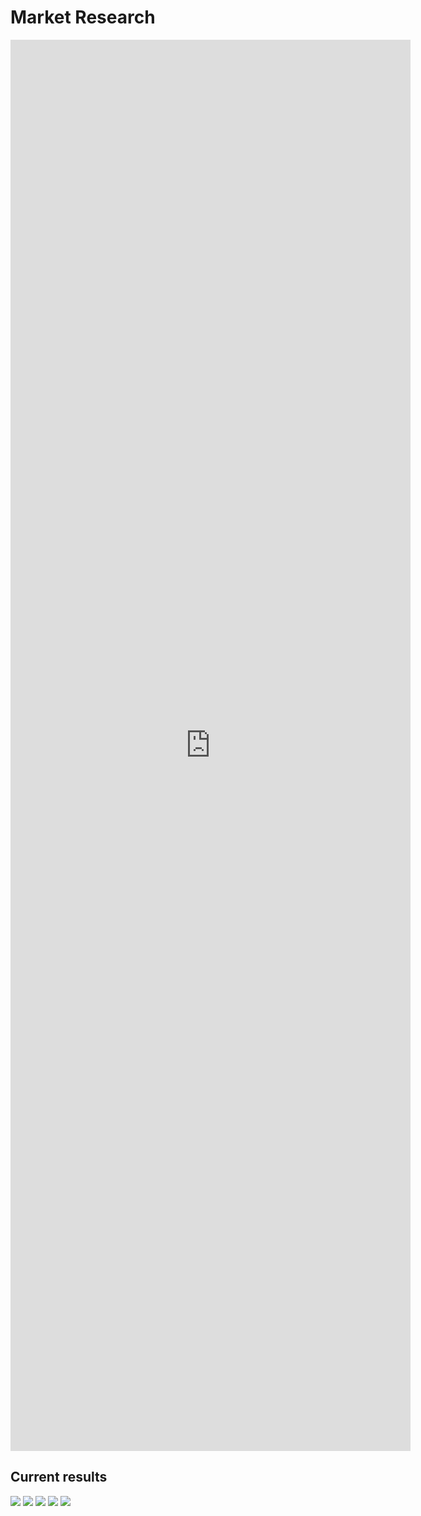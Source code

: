 # Market Research

<iframe src="https://docs.google.com/forms/d/e/1FAIpQLSeoUjeQiEZqpipQq7snRH3QuOq0chcQwYVLjmkA0SIAQJhX4g/viewform?embedded=true" width="640" height="2258" frameborder="0" marginheight="0" marginwidth="0">Loading…</iframe>

## Current results

<img src="/marketResearch1.png"/>
<img src="/marketResearch2.png"/>
<img src="/marketResearch3.png"/>
<img src="/marketResearch4.png"/>
<img src="/marketResearch5.png"/>

